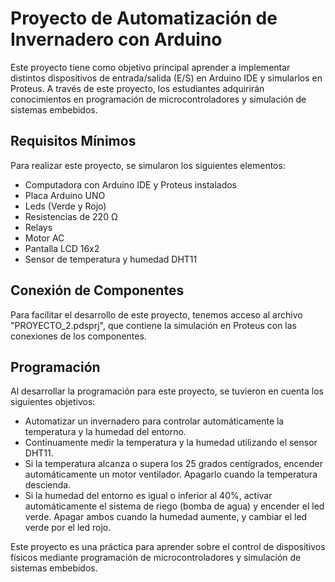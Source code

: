 # Proyecto de Automatización de Invernadero con Arduino

Este proyecto tiene como objetivo principal aprender a implementar distintos dispositivos de entrada/salida (E/S) en Arduino IDE y simularlos en Proteus. A través de este proyecto, los estudiantes adquirirán conocimientos en programación de microcontroladores y simulación de sistemas embebidos.

## Requisitos Mínimos

Para realizar este proyecto, se simularon los siguientes elementos:

- Computadora con Arduino IDE y Proteus instalados
- Placa Arduino UNO
- Leds (Verde y Rojo)
- Resistencias de 220 Ω
- Relays
- Motor AC
- Pantalla LCD 16x2
- Sensor de temperatura y humedad DHT11

## Conexión de Componentes

Para facilitar el desarrollo de este proyecto, tenemos acceso al archivo "PROYECTO_2.pdsprj", que contiene la simulación en Proteus con las conexiones de los componentes.

## Programación

Al desarrollar la programación para este proyecto, se tuvieron en cuenta los siguientes objetivos:

- Automatizar un invernadero para controlar automáticamente la temperatura y la humedad del entorno.
- Continuamente medir la temperatura y la humedad utilizando el sensor DHT11.
- Si la temperatura alcanza o supera los 25 grados centígrados, encender automáticamente un motor ventilador. Apagarlo cuando la temperatura descienda.
- Si la humedad del entorno es igual o inferior al 40%, activar automáticamente el sistema de riego (bomba de agua) y encender el led verde. Apagar ambos cuando la humedad aumente, y cambiar el led verde por el led rojo.

Este proyecto es una práctica para aprender sobre el control de dispositivos físicos mediante programación de microcontroladores y simulación de sistemas embebidos.
